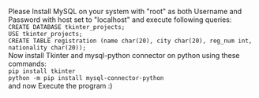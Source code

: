 Please Install MySQL on your system with "root" as both Username and Password with host set to "localhost" and execute following queries:
<br>
```CREATE DATABASE tkinter_projects;```
<br>
```USE tkinter_projects;```
<br>
```CREATE TABLE registration (name char(20), city char(20), reg_num int, nationality char(20));```
<br>
Now install Tkinter and mysql-python connector on python using these commands:
<br>
```pip install tkinter```
<br>
```python -m pip install mysql-connector-python```
<br>
and now Execute the program :)